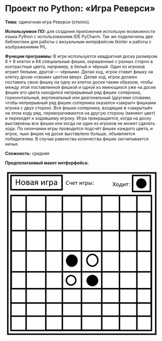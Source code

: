 Проект по Python: «Игра Реверси»
==============================================
**Тема:** одиночная игра Реверси (отелло).

**Используемое ПО:** для создания приложения использую возможности языка Python с использованием IDE PyCharm. Так же подключены две  библиотеки для работы с визуальным интерфейсом tkinter и работы с изображениями PIL.

**Функции программы:** В игре используется квадратная доска размером 8 × 8 клеток и 64 специальные фишки, окрашенные с разных сторон в контрастные цвета, например, в белый и чёрный. Один из игроков играет белыми, другой — чёрными. Делая ход, игрок ставит фишку на клетку доски «своим» цветом вверх. Делая ход, игрок должен поставить свою фишку на одну из клеток доски таким образом, чтобы между этой поставленной фишкой и одной из имеющихся уже на доске фишек его цвета находился непрерывный ряд фишек соперника, горизонтальный, вертикальный или диагональный (другими словами, чтобы непрерывный ряд фишек соперника оказался «закрыт» фишками игрока с двух сторон). Все фишки соперника, входящие в «закрытый» на этом ходу ряд, переворачиваются на другую сторону (меняют цвет) и переходят к ходившему игроку. Игра прекращается, когда на доску выставлены все фишки или когда ни один из игроков не может сделать хода. По окончании игры проводится подсчёт фишек каждого цвета, и игрок, чьих фишек на доске выставлено больше, объявляется победителем. В случае равенства количества фишек засчитывается ничья.

**Сложность:** средняя

**Предполагаемый макет интферфейса:** 

![screenshot of sample](https://raw.githubusercontent.com/OlgaIvanenko/PythonProject/master/project/picture.PNG)